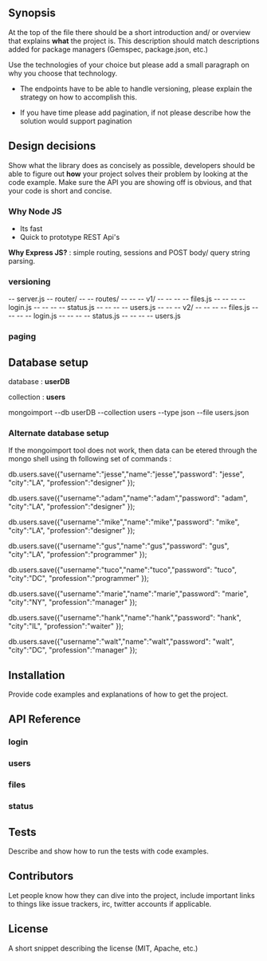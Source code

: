 ## Synopsis

At the top of the file there should be a short introduction and/ or overview that explains **what** the project is. This description should match descriptions added for package managers (Gemspec, package.json, etc.)

Use the technologies of your choice but please add a small paragraph on why you choose that technology.

- The endpoints have to be able to handle versioning, please explain the strategy on how to accomplish this.

- If you have time please add pagination, if not please describe how the solution would support pagination

## Design decisions

Show what the library does as concisely as possible, developers should be able to figure out **how** your project solves their problem by looking at the code example. Make sure the API you are showing off is obvious, and that your code is short and concise.

### Why Node JS

<ul>
    <li>Its fast</li>
    <li>Quick to prototype REST Api's</li>
</ul>

**Why Express JS?** : simple routing, sessions and POST body/ query string parsing.

### versioning
-- server.js
-- router/
-- -- routes/
-- -- -- v1/
-- -- -- -- files.js
-- -- -- -- login.js
-- -- -- -- status.js
-- -- -- -- users.js
-- -- -- v2/
-- -- -- -- files.js
-- -- -- -- login.js
-- -- -- -- status.js
-- -- -- -- users.js



### paging



## Database setup

database : **userDB**

collection : **users**

mongoimport --db userDB --collection users --type json --file users.json

### Alternate database setup

If the mongoimport tool does not work, then data can be etered through the mongo shell using th following set of commands :

db.users.save({"username":"jesse","name":"jesse","password": "jesse", "city":"LA", "profession":"designer" });

db.users.save({"username":"adam","name":"adam","password": "adam", "city":"LA", "profession":"designer" });

db.users.save({"username":"mike","name":"mike","password": "mike", "city":"LA", "profession":"designer" });

db.users.save({"username":"gus","name":"gus","password": "gus", "city":"LA", "profession":"programmer" });

db.users.save({"username":"tuco","name":"tuco","password": "tuco", "city":"DC", "profession":"programmer" });

db.users.save({"username":"marie","name":"marie","password": "marie", "city":"NY", "profession":"manager" });

db.users.save({"username":"hank","name":"hank","password": "hank", "city":"IL", "profession":"waiter" });

db.users.save({"username":"walt","name":"walt","password": "walt", "city":"DC", "profession":"manager" });



## Installation

Provide code examples and explanations of how to get the project.

## API Reference

### login
### users
### files
### status

## Tests

Describe and show how to run the tests with code examples.

## Contributors

Let people know how they can dive into the project, include important links to things like issue trackers, irc, twitter accounts if applicable.

## License

A short snippet describing the license (MIT, Apache, etc.)
